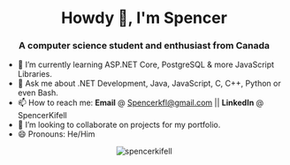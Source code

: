 <h1 align="center">Howdy 👋, I'm Spencer</h1>
<h3 align="center">A computer science student and enthusiast from Canada</h3>

- 🌱 I’m currently learning ASP.NET Core, PostgreSQL & more JavaScript Libraries.
- 💬 Ask me about .NET Development, Java, JavaScript, C, C++, Python or even Bash.
- 📫 How to reach me: **Email** @ Spencerkfl@gmail.com || **LinkedIn** @ SpencerKifell
- 👯 I’m looking to collaborate on projects for my portfolio.
- 😄 Pronouns: He/Him

<div align="center">
  <img src="https://github-readme-stats.vercel.app/api/top-langs?username=spencerKifell&show_icons=true&locale=en&layout=compact&theme=dark" alt="spencerkifell" />
</div>

